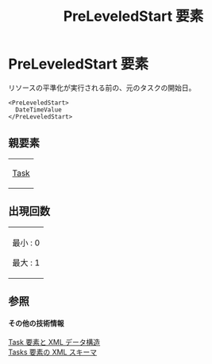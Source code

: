 ﻿---
title: PreLeveledStart 要素
TOCTitle: PreLeveledStart 要素
ms:assetid: f00c8591-a416-4c0c-86cd-6a39fb914f6e
ms:mtpsurl: https://msdn.microsoft.com/ja-jp/library/Bb968725(v=office.12)
ms:contentKeyID: 16750163
ms.date: 06/30/2008
mtps_version: v=office.12
ms.translationtype: HT
---

# PreLeveledStart 要素

リソースの平準化が実行される前の、元のタスクの開始日。

    <PreLeveledStart>
      DateTimeValue
    </PreLeveledStart>

## 親要素

<table>
<colgroup>
<col style="width: 100%" />
</colgroup>
<tbody>
<tr class="odd">
<td><p><a href="task-element.md">Task</a></p></td>
</tr>
</tbody>
</table>


## 出現回数


<table>
<colgroup>
<col style="width: 100%" />
</colgroup>
<tbody>
<tr class="odd">
<td><p>最小 : 0</p>
<p>最大 : 1</p></td>
</tr>
</tbody>
</table>


## 参照

#### その他の技術情報

[Task 要素と XML データ構造](task-elements-and-xml-structure.md)  
[Tasks 要素の XML スキーマ](xml-schema-for-the-tasks-element.md)

